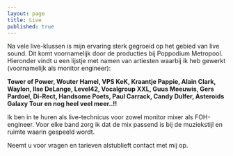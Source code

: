 ```yaml
---
layout: page
title: Live
published: true
---
```




Na vele live-klussen is mijn ervaring sterk gegroeid op het gebied van live sound. Dit komt voornamelijk door de producties bij Poppodium Metropool. Hieronder vindt u een lijstje met namen van artiesten waarbij ik heb gewerkt (voornamelijk als monitor engineer):

**Tower of Power, Wouter Hamel, VPS KeK, Kraantje Pappie, Alain Clark, Waylon, Ilse DeLange, Level42, Vocalgroup XXL, Guus Meeuwis, Gers Pardoel, Di-Rect, Handsome Poets, Paul Carrack, Candy Dulfer, Asteroids Galaxy Tour en nog heel veel meer..!!**

Ik ben in te huren als live-technicus voor zowel monitor mixer als FOH-engineer. Voor elke band zorg ik dat de mix passend is bij de muziekstijl en ruimte waarin gespeeld wordt. 

Neemt u voor vragen en tarieven alstublieft contact met mij op.
